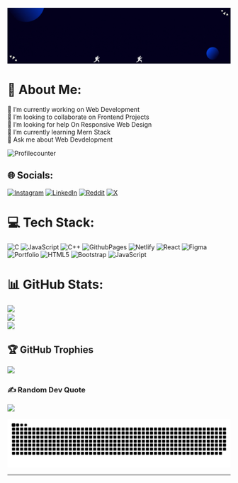 ![Header Image](https://github.com/Gyannnnn/img2/blob/main/Blue%20and%20White%20Architect%20LinkedIn%20Banner%201.gif)

# 💫 About Me:
🔭 I’m currently working on Web Development<br>👯 I’m looking to collaborate on Frontend Projects<br>🤝 I’m looking for help On Responsive Web Design<br>🌱 I’m currently learning Mern Stack<br>💬 Ask me about Web Devdelopment<br>

![Profilecounter](https://komarev.com/ghpvc/?username=Gyannnnn)<br>


## 🌐 Socials:
[![Instagram](https://img.shields.io/badge/Instagram-%23E4405F.svg?logo=Instagram&logoColor=white)](https://instagram.com/gyan.css) [![LinkedIn](https://img.shields.io/badge/LinkedIn-%230077B5.svg?logo=linkedin&logoColor=white)](https://linkedin.com/in/GyanaranjanPatra) [![Reddit](https://img.shields.io/badge/Reddit-%23FF4500.svg?logo=Reddit&logoColor=white)](https://reddit.com/user/gyan-css) [![X](https://img.shields.io/badge/X-black.svg?logo=X&logoColor=white)](https://x.com/hi_gyaan) 

# 💻 Tech Stack:
![C](https://img.shields.io/badge/c-%2300599C.svg?style=plastic&logo=c&logoColor=white) ![JavaScript](https://img.shields.io/badge/javascript-%23323330.svg?style=plastic&logo=javascript&logoColor=%23F7DF1E) ![C++](https://img.shields.io/badge/c++-%2300599C.svg?style=plastic&logo=c%2B%2B&logoColor=white) ![GithubPages](https://img.shields.io/badge/github%20pages-121013?style=plastic&logo=github&logoColor=white) ![Netlify](https://img.shields.io/badge/netlify-%23000000.svg?style=plastic&logo=netlify&logoColor=#00C7B7) ![React](https://img.shields.io/badge/react-%2320232a.svg?style=plastic&logo=react&logoColor=%2361DAFB) ![Figma](https://img.shields.io/badge/figma-%23F24E1E.svg?style=plastic&logo=figma&logoColor=white) ![Portfolio](https://img.shields.io/badge/Portfolio-%23000000.svg?style=plastic&logo=firefox&logoColor=#FF7139) ![HTML5](https://img.shields.io/badge/html5-%23E34F26.svg?style=plastic&logo=html5&logoColor=white) ![Bootstrap](https://img.shields.io/badge/bootstrap-%238511FA.svg?style=plastic&logo=bootstrap&logoColor=white) ![JavaScript](https://img.shields.io/badge/javascript-%23323330.svg?style=plastic&logo=javascript&logoColor=%23F7DF1E)
# 📊 GitHub Stats:
![](https://github-readme-stats.vercel.app/api?username=Gyannnnn&theme=dracula&hide_border=false&include_all_commits=true&count_private=true)<br/>
![](https://github-readme-streak-stats.herokuapp.com/?user=Gyannnnn&theme=dracula&hide_border=false)<br/>
![](https://github-readme-stats.vercel.app/api/top-langs/?username=Gyannnnn&theme=dracula&hide_border=false&include_all_commits=true&count_private=true&layout=compact)

## 🏆 GitHub Trophies
![](https://github-profile-trophy.vercel.app/?username=Gyannnnn&theme=radical&no-frame=false&no-bg=true&margin-w=4)

### ✍️ Random Dev Quote
![](https://quotes-github-readme.vercel.app/api?type=horizontal&theme=radical)

<img src="https://raw.githubusercontent.com/platane/snk/output/github-contribution-grid-snake-dark.svg">
            



---



